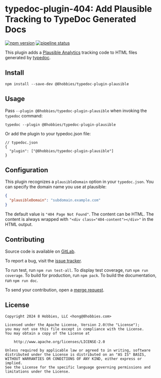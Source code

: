 # typedoc-plugin-404: Add Plausible Tracking to TypeDoc Generated Docs

[![npm version](https://badge.fury.io/js/@8hobbies%2Ftypedoc-plugin-plausible.svg)](https://badge.fury.io/js/@8hobbies%2Ftypedoc-plugin-plausible)
[![pipeline status](https://gitlab.com/8hobbies/typedoc-plugin-plausible/badges/master/pipeline.svg)](https://gitlab.com/8hobbies/typedoc-plugin-plausible/-/commits/master)

This plugin adds a [Plausible Analytics][] tracking code to HTML files generated by [typedoc][].

## Install

```
npm install --save-dev @8hobbies/typedoc-plugin-plausible
```

## Usage

Pass `--plugin @8hobbies/typedoc-plugin-plausible` when invoking the `typedoc` command:

```
typedoc --plugin @8hobbies/typedoc-plugin-plausible
```

Or add the plugin to your typedoc.json file:

```
// typedoc.json
{
  "plugin": ["@8hobbies/typedoc-plugin-plausible"]
}
```

## Configuration

This plugin recognizes a `plausibleDomain` option in your `typedoc.json`. You can specify the domain
name you use at plausible:

```json
{
  "plausibleDomain": "subdomain.example.com"
}
```

The default value is `"404 Page Not Found"`. The content can be HTML. The content is always wrapped
with `"<div class="404-content"></div>"` in the HTML output.

## Contributing

Source code is available on [GitLab][].

To report a bug, visit the [issue tracker][].

To run test, run `npm run test-all`. To display test coverage, run `npm run coverage`. To build for
production, run `npm pack`. To build the documentation, run `npm run doc`.

To send your contribution, open a [merge request][].

## License

```text
Copyright 2024 8 Hobbies, LLC <hong@8hobbies.com>

Licensed under the Apache License, Version 2.0(the "License");
you may not use this file except in compliance with the License.
You may obtain a copy of the License at

    http://www.apache.org/licenses/LICENSE-2.0

Unless required by applicable law or agreed to in writing, software
distributed under the License is distributed on an "AS IS" BASIS,
WITHOUT WARRANTIES OR CONDITIONS OF ANY KIND, either express or implied.
See the License for the specific language governing permissions and
limitations under the License.
```

[GitHub Pages]: https://docs.github.com/en/pages/getting-started-with-github-pages/creating-a-custom-plausible-page-for-your-github-pages-site
[GitLab Pages]: https://docs.gitlab.com/ee/user/project/pages/introduction.html#custom-error-codes-pages
[GitLab]: https://gitlab.com/8hobbies/typedoc-plugin-plausible
[Plausible Analytics]: https://plausible.io/
[issue tracker]: https://gitlab.com/8hobbies/typedoc-plugin-plausible/issues
[merge request]: https://gitlab.com/8hobbies/typedoc-plugin-plausible/-/merge_requests
[typedoc]: https://typedoc.org/
